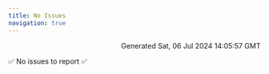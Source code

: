 ```yaml
---
title: No Issues
navigation: true
---
```


<p style="text-align:right;color:#cccs">
Generated Sat, 06 Jul 2024 14:05:57 GMT
</p>
<p>✅ No issues to report ✅</p>



